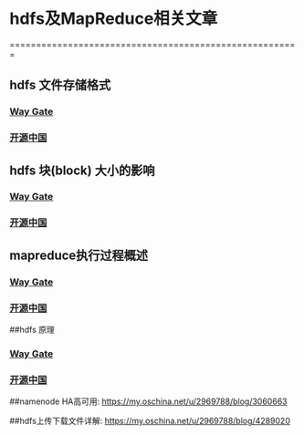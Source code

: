 # hdfs及MapReduce相关文章    
=======================================================    
## hdfs 文件存储格式  
### [Way Gate](/hdfs/fileAndStore.md)      
### [开源中国](https://my.oschina.net/u/2969788/blog/2875351)    

## hdfs 块(block) 大小的影响 
### [Way Gate](/hdfs/block.md)      
### [开源中国](https://my.oschina.net/u/2969788/blog/2873733)   

## mapreduce执行过程概述
### [Way Gate](/hdfs/mapReduce.md)      
### [开源中国](https://my.oschina.net/u/2969788/blog/874649)   
  
##hdfs 原理
### [Way Gate](/hdfs/mapReduce.md)      
### [开源中国](https://my.oschina.net/u/2969788/blog/869403 )   
  
##namenode HA高可用: https://my.oschina.net/u/2969788/blog/3060663 
 
##hdfs上传下载文件详解: https://my.oschina.net/u/2969788/blog/4289020 
